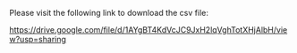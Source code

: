 
Please visit the following link to download the csv file: <br/>

https://drive.google.com/file/d/1AYgBT4KdVcJC9JxH2lqVghTotXHjAlbH/view?usp=sharing

